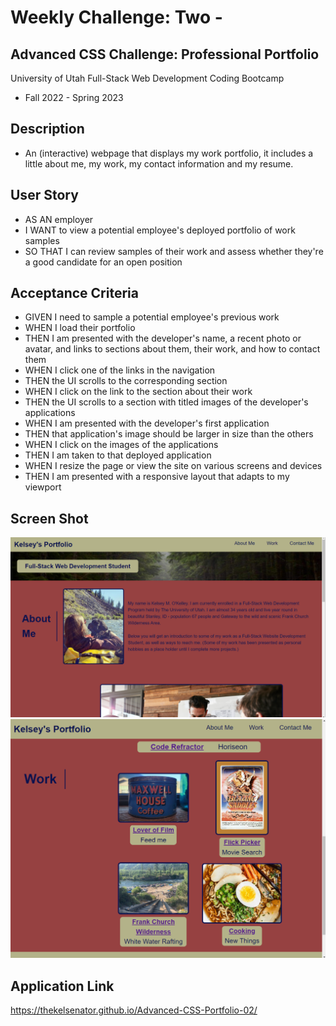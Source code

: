# Weekly Challenge: Two -

## Advanced CSS Challenge: Professional Portfolio

University of Utah
Full-Stack Web Development Coding Bootcamp

- Fall 2022 - Spring 2023

## Description

- An (interactive) webpage that displays my work portfolio, it includes a little about me, my work, my contact information and my resume.

## User Story

- AS AN employer
- I WANT to view a potential employee's deployed portfolio of work samples
- SO THAT I can review samples of their work and assess whether they're a good candidate for an open position

## Acceptance Criteria

- GIVEN I need to sample a potential employee's previous work
- WHEN I load their portfolio
- THEN I am presented with the developer's name, a recent photo or avatar, and links to sections about them, their work, and how to contact them
- WHEN I click one of the links in the navigation
- THEN the UI scrolls to the corresponding section
- WHEN I click on the link to the section about their work
- THEN the UI scrolls to a section with titled images of the developer's applications
- WHEN I am presented with the developer's first application
- THEN that application's image should be larger in size than the others
- WHEN I click on the images of the applications
- THEN I am taken to that deployed application
- WHEN I resize the page or view the site on various screens and devices
- THEN I am presented with a responsive layout that adapts to my viewport

## Screen Shot

![alt_text](<./assets/images/Screenshot%20(15).png>)
![alt_text](<./assets/images/Screenshot%20(16).png>)

## Application Link
https://thekelsenator.github.io/Advanced-CSS-Portfolio-02/
